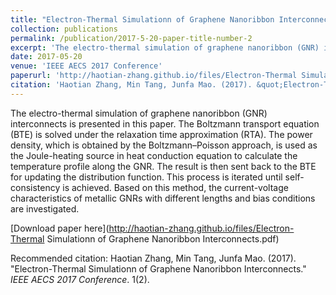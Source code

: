 ```yaml
---
title: "Electron-Thermal Simulationn of Graphene Nanoribbon Interconnects"
collection: publications
permalink: /publication/2017-5-20-paper-title-number-2
excerpt: 'The electro-thermal simulation of graphene nanoribbon (GNR) interconnects is presented in this paper. The Boltzmann transport equation (BTE) is solved under the relaxation time approximation (RTA). The power density, which is obtained by the Boltzmann–Poisson approach, is used as the Joule-heating source in heat conduction equation to calculate the temperature profile along the GNR. The result is then sent back to the BTE for updating the distribution function. This process is iterated until self-consistency is achieved. Based on this method, the current-voltage characteristics of metallic GNRs with different lengths and bias conditions are investigated.'
date: 2017-05-20
venue: 'IEEE AECS 2017 Conference'
paperurl: 'http://haotian-zhang.github.io/files/Electron-Thermal Simulationn of Graphene Nanoribbon Interconnects.pdf'
citation: 'Haotian Zhang, Min Tang, Junfa Mao. (2017). &quot;Electron-Thermal Simulationn of Graphene Nanoribbon Interconnects. &quot; <i>IEEE AECS 2017 Conference</i>. 1(2).'
---
```

The electro-thermal simulation of graphene nanoribbon (GNR) interconnects is presented in this paper. The Boltzmann transport equation (BTE) is solved under the relaxation time approximation (RTA). The power density, which is obtained by the Boltzmann–Poisson approach, is used as the Joule-heating source in heat conduction equation to calculate the temperature profile along the GNR. The result is then sent back to the BTE for updating the distribution function. This process is iterated until self-consistency is achieved. Based on this method, the current-voltage characteristics of metallic GNRs with different lengths and bias conditions are investigated.

[Download paper here](http://haotian-zhang.github.io/files/Electron-Thermal Simulationn of Graphene Nanoribbon Interconnects.pdf)

Recommended citation: Haotian Zhang, Min Tang, Junfa Mao. (2017). "Electron-Thermal Simulationn of Graphene Nanoribbon Interconnects." <i>IEEE AECS 2017 Conference</i>. 1(2).